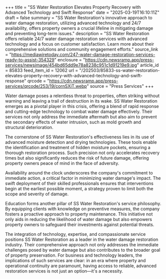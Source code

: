+++
title = "SS Water Restoration Elevates Property Recovery with Advanced Technology and Swift Response"
date = "2025-03-19T16:10:11Z"
draft = false
summary = "SS Water Restoration's innovative approach to water damage restoration, utilizing advanced technology and 24/7 availability, offers property owners a crucial lifeline in mitigating damage and preventing long-term issues."
description = "SS Water Restoration offers reliable 24/7 water damage restoration services with advanced technology and a focus on customer satisfaction. Learn more about their comprehensive solutions and community engagement efforts."
source_link = "https://mediawiretoday.com/247-water-damage-restoration-services-ready-to-assist-354329"
enclosure = "https://cdn.newsramp.app/press-services/newsimage/454bd65dd9e78a8238c951c1d91219e9.jpg"
article_id = 85833
feed_item_id = 12062
url = "/202503/85833-ss-water-restoration-elevates-property-recovery-with-advanced-technology-and-swift-response"
qrcode = "https://cdn.newsramp.app/press-services/qrcode/253/19/cornSXiT.webp"
source = "Press Services"
+++

<p>Water damage poses a relentless threat to properties, often striking without warning and leaving a trail of destruction in its wake. SS Water Restoration emerges as a pivotal player in this crisis, offering a blend of rapid response and cutting-edge technology to combat water damage effectively. Their services not only address the immediate aftermath but also aim to prevent the secondary effects of water intrusion, such as mold growth and structural deterioration.</p><p>The cornerstone of SS Water Restoration's effectiveness lies in its use of advanced moisture detection and drying technologies. These tools enable the identification and treatment of hidden moisture pockets, ensuring a thorough restoration process. Such precision not only accelerates recovery times but also significantly reduces the risk of future damage, offering property owners peace of mind in the face of adversity.</p><p>Availability around the clock underscores the company's commitment to immediate action, a critical factor in minimizing water damage's impact. The swift deployment of their skilled professionals ensures that interventions begin at the earliest possible moment, a strategy proven to limit both the scope and severity of damage.</p><p>Education forms another pillar of SS Water Restoration's service philosophy. By equipping clients with knowledge on preventive measures, the company fosters a proactive approach to property maintenance. This initiative not only aids in reducing the likelihood of water damage but also empowers property owners to safeguard their investments against potential threats.</p><p>The integration of technology, expertise, and compassionate service positions SS Water Restoration as a leader in the water damage restoration industry. Their comprehensive approach not only addresses the immediate challenges posed by water damage but also contributes to the broader goal of property preservation. For business and technology leaders, the implications of such services are clear: in an era where property and operational continuity are paramount, having access to reliable, advanced restoration services is not just an option—it's a necessity.</p>